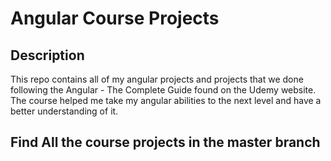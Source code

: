 # Angular Course Projects

## Description

This repo contains all of my angular projects and projects that we done following the Angular - The Complete Guide found on the Udemy website.
The course helped me take my angular abilities to the next level and have a better understanding of it.


## Find All the course projects in the master branch

